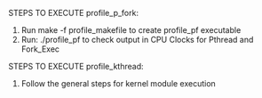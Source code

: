 STEPS TO EXECUTE profile_p_fork:

1. Run make -f profile_makefile to create profile_pf executable
2. Run: ./profile_pf to check output in CPU Clocks for Pthread and Fork_Exec


STEPS TO EXECUTE profile_kthread:

1. Follow the general steps for kernel module execution

